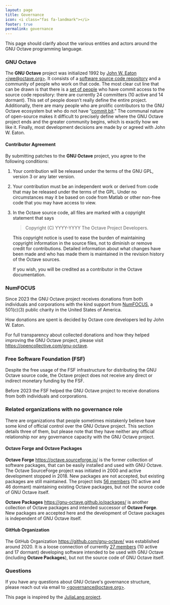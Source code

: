 ```yaml
---
layout: page
title: Governance
icon: <i class="fas fa-landmark"></i>
footer: true
permalink: governance
---
```


This page should clarify about the various entities and actors around the GNU Octave programming language.

### GNU Octave

The **GNU Octave** project was initialized 1992 by
[John W. Eaton &lt;jwe@octave.org&gt;](mailto:jwe@octave.org).
It consists of a
[software source code repository](https://hg.octave.org/octave)
and a community of people who work on that code.
The most clear cut line that can be drawn is that there is a
[set of people](https://savannah.gnu.org/project/memberlist.php?group=octave)
who have commit access to the source code repository:
there are currently 24 committers (10 active and 14 dormant).
This set of people doesn’t really define the entire project.
Additionally, there are many people who are prolific contributors
to the GNU Octave ecosystem but who do not have
“[commit bit](https://en.wikipedia.org/wiki/Committer#Commit_bit).”
The communal nature of open-source makes it difficult to precisely define
where the GNU Octave project ends and the greater community begins,
which is exactly how we like it.
Finally,
most development decisions are made by or agreed with
John W. Eaton.

#### Contributor Agreement

By submitting patches to the  **GNU Octave** project,
you agree to the following conditions:

1. Your contribution will be released under the terms of the GNU GPL,
   version 3 or any later version.
2. Your contribution must be an independent work or derived from code
   that may be released under the terms of the GPL.
   Under no circumstances may it be based on code from Matlab
   or other non-free code that you may have access to view.
3. In the Octave source code, all files are marked with a copyright statement
   that says

   > Copyright (C) YYYY-YYYY The Octave Project Developers.

   This copyright notice is used to ease the burden of maintaining copyright
   information in the source files,
   not to diminish or remove credit for contributions.
   Detailed information about what changes have been made and who has made them
   is maintained in the revision history of the Octave sources.

   If you wish, you will be credited as a contributor in the Octave documentation.

### NumFOCUS

Since 2023 the GNU Octave project receives donations
from both individuals and corporations with the kind support from
[NumFOCUS](https://numfocus.org/project/gnu-octave),
a 501(c)(3) public charity in the United States of America.

How donations are spent is decided by Octave core developers
led by John W. Eaton.

For full transparency about collected donations
and how they helped improving the GNU Octave project,
please visit <https://opencollective.com/gnu-octave>.

### Free Software Foundation (FSF)

Despite the free usage of the FSF infrastructure for distributing
the GNU Octave source code,
the Octave project does not receive any direct or indirect
monetary funding by the FSF.

Before 2023 the FSF helped the GNU Octave project
to receive donations from both individuals and corporations.

### Related organizations with no governance role

There are organizations that people sometimes mistakenly believe
have some kind of official control over the GNU Octave project.
This section details three of them,
but please note that they have neither any official relationship
nor any governance capacity with the GNU Octave project.

#### Octave Forge and Octave Packages

**Octave Forge** <https://octave.sourceforge.io/> is the former collection
of software packages, that can be easily installed and used with GNU Octave.
The Octave SourceForge project was initiated in 2000
and active development stopped in 2018.
New packages are not accepted, but existing packages are still maintained.
The project lists [56 members](https://sourceforge.net/p/octave/_members/)
(10 active and 46 dormant) maintaining existing Octave packages,
but not the source code of GNU Octave itself.

**Octave Packages** <https://gnu-octave.github.io/packages/> is another
collection of Octave packages and intended successor of **Octave Forge**.
New packages are accepted here and the development of Octave packages
is independent of GNU Octave itself.

#### GitHub Organization

The GitHub Organization <https://github.com/gnu-octave/>
was established around 2020.
It is a loose connection of currently
[27 members](https://github.com/orgs/gnu-octave/people)
(10 active and 17 dormant)
developing software intended to be used with GNU Octave
(including **Octave Packages**),
but not the source code of GNU Octave itself.

### Questions

If you have any questions about GNU Octave's governance structure,
please reach out via email to [&lt;governance@octave.org&gt;](mailto:governance@octave.org).


This page is inspired by the [JuliaLang project](https://julialang.org/governance/).
